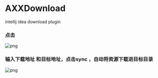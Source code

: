 # AXXDownload
intellij idea download plugin

### 点击
![png](http://gitlab.ops.aixuexi.com/axx-app-rd/app-lib-android/lib-axx-plugin-intellij/blob/master/introduction2.png)

### 输入下载地址 和目标地址，点击sync ，自动将资源下载进目标目录
![png](http://gitlab.ops.aixuexi.com/axx-app-rd/app-lib-android/lib-axx-plugin-intellij/blob/master/introduction1.png)